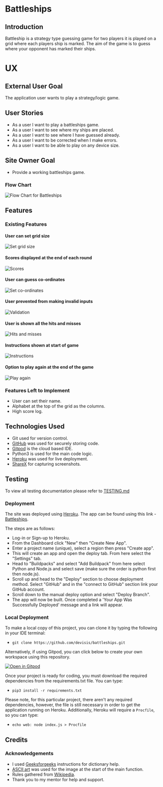 # Battleships

## Introduction

Battleship is a strategy type guessing game for two players it is played on a grid where each players ship is marked. The aim of the game is to guess where your opponent has marked their ships.

# UX

## External User Goal

The application user wants to play a strategy/logic game.

## User Stories

- As a user I want to play a battleships game.
- As a user I want to see where my ships are placed.
- As a user I want to see where I have guessed already.
- As a user I want to be corrected when I make errors.
- As a user I want to be able to play on any device size.

## Site Owner Goal

- Provide a working battleships game.

### Flow Chart

![Flow Chart for Battleships](documentation/chart/battleships_flow.png)

## Features

### Existing Features

#### User can set grid size

![Set grid size](documentation/testing/choose_size.png)

#### Scores displayed at the end of each round

![Scores](documentation/testing/score.png)

#### User can guess co-ordinates

![Set co-ordinates](documentation/testing/set_coordinates.png)

#### User prevented from making invalid inputs

![Validation](documentation/testing/user_validation.png)

#### User is shown all the hits and misses

![Hits and misses](documentation/testing/hits_misses.png)

#### Instructions shown at start of game

![Instructions](documentation/testing/battleships.png)

#### Option to play again at the end of the game

![Play again](documentation/testing/play_again.png)

### Features Left to Implement

- User can set their name.
- Alphabet at the top of the grid as the columns.
- High score log.

## Technologies Used

- Git used for version control.
- [GitHub]() was used for securely storing code.
- [Gitpod](https://gitpod.io/) is the cloud based IDE.
- Python3 is used for the main code logic.
- [Heroku](https://heroku.com/) was used for live deployment.
- [ShareX](https://getsharex.com/) for capturing screenshots.

## Testing

To view all testing documentation please refer to [TESTING.md](TESTING.md)

### Deployment

The site was deployed using [Heroku](https://heroku.com/). The app can be found using this link - [Battleships](https://devisis-battleships.herokuapp.com/).

The steps are as follows:

- Log-in or Sign-up to Heroku.
- From the Dashboard click "New" then "Create New App".
- Enter a project name (unique), select a region then press "Create app".
- This will create an app and open the deploy tab. From here select the "Settings" tab.
- Head to "Buildpacks" and select "Add Buildpack" from here select Python and Node.js and select save (make sure the order is python first then node.js).
- Scroll up and head to the "Deploy" section to choose deployment method. Select "GitHub" and in the "connect to GitHub" section link your GitHub account.
- Scroll down to the manual deploy option and select "Deploy Branch".
- The app will now be built. Once completed a 'Your App Was Successfully Deployed' message and a link will appear.

### Local Deployment

To make a local copy of this project, you can clone it by typing the following in your IDE terminal:

- `git clone https://github.com/devisis/battleships.git`

Alternatively, if using Gitpod, you can click below to create your own workspace using this repository.

[![Open in Gitpod](https://gitpod.io/button/open-in-gitpod.svg)](https://gitpod.io/#https://github.com/devisis/battleships)

Once your project is ready for coding, you must download the required dependencies from the requirements.txt file. You can type:

- `pip3 install -r requirements.txt`

Please note, for this particular project, there aren't any required dependencies, however, the file is still necessary in order to get the application running on Heroku.
Additionally, Heroku will require a `Procfile`, so you can type:

- `echo web: node index.js > Procfile`

## Credits

### Acknowledgements

- I used [Geeksforgeeks](https://www.geeksforgeeks.org/python-get-key-from-value-in-dictionary/)
 instructions for dictionary help.
- [ASCII art](https://www.asciiart.eu/vehicles/boats) was used for the image at the start of the main function.
- Rules gathered from [Wikipedia](https://en.wikipedia.org/wiki/Battleship_(game)).
- Thank you to my mentor for help and support.